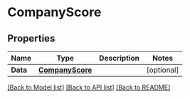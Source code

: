 # CompanyScore

## Properties

Name | Type | Description | Notes
------------ | ------------- | ------------- | -------------
**Data** | [**CompanyScore**](companyScore.md) |  | [optional] 

[[Back to Model list]](../README.md#documentation-for-models) [[Back to API list]](../README.md#documentation-for-api-endpoints) [[Back to README]](../README.md)


